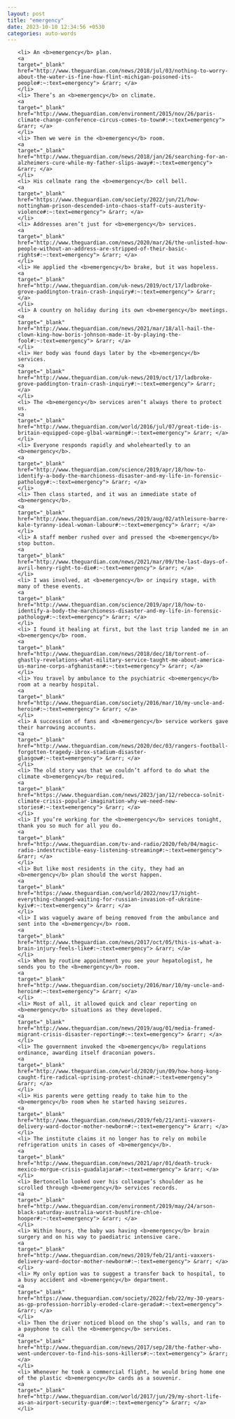 ```yaml
---
layout: post
title: "emergency"
date: 2023-10-10 12:34:56 +0530
categories: auto-words
---
```

<ol>

    <li> An <b>emergency</b> plan.
    <a 
    target="_blank" 
    href="http://www.theguardian.com/news/2018/jul/03/nothing-to-worry-about-the-water-is-fine-how-flint-michigan-poisoned-its-people#:~:text=emergency"> &rarr; </a>
    </li>
    <li> There’s an <b>emergency</b> on climate.
    <a 
    target="_blank" 
    href="http://www.theguardian.com/environment/2015/nov/26/paris-climate-change-conference-circus-comes-to-town#:~:text=emergency"> &rarr; </a>
    </li>
    <li> Then we were in the <b>emergency</b> room.
    <a 
    target="_blank" 
    href="http://www.theguardian.com/news/2018/jan/26/searching-for-an-alzheimers-cure-while-my-father-slips-away#:~:text=emergency"> &rarr; </a>
    </li>
    <li> His cellmate rang the <b>emergency</b> cell bell.
    <a 
    target="_blank" 
    href="https://www.theguardian.com/society/2022/jun/21/how-nottingham-prison-descended-into-chaos-staff-cuts-austerity-violence#:~:text=emergency"> &rarr; </a>
    </li>
    <li> Addresses aren’t just for <b>emergency</b> services.
    <a 
    target="_blank" 
    href="http://www.theguardian.com/news/2020/mar/26/the-unlisted-how-people-without-an-address-are-stripped-of-their-basic-rights#:~:text=emergency"> &rarr; </a>
    </li>
    <li> He applied the <b>emergency</b> brake, but it was hopeless.
    <a 
    target="_blank" 
    href="http://www.theguardian.com/uk-news/2019/oct/17/ladbroke-grove-paddington-train-crash-inquiry#:~:text=emergency"> &rarr; </a>
    </li>
    <li> A country on holiday during its own <b>emergency</b> meetings.
    <a 
    target="_blank" 
    href="http://www.theguardian.com/news/2021/mar/18/all-hail-the-clown-king-how-boris-johnson-made-it-by-playing-the-fool#:~:text=emergency"> &rarr; </a>
    </li>
    <li> Her body was found days later by the <b>emergency</b> services.
    <a 
    target="_blank" 
    href="http://www.theguardian.com/uk-news/2019/oct/17/ladbroke-grove-paddington-train-crash-inquiry#:~:text=emergency"> &rarr; </a>
    </li>
    <li> The <b>emergency</b> services aren’t always there to protect us.
    <a 
    target="_blank" 
    href="http://www.theguardian.com/world/2016/jul/07/great-tide-is-britain-equipped-cope-glbal-warming#:~:text=emergency"> &rarr; </a>
    </li>
    <li> Everyone responds rapidly and wholeheartedly to an <b>emergency</b>.
    <a 
    target="_blank" 
    href="http://www.theguardian.com/science/2019/apr/18/how-to-identify-a-body-the-marchioness-disaster-and-my-life-in-forensic-pathology#:~:text=emergency"> &rarr; </a>
    </li>
    <li> Then class started, and it was an immediate state of <b>emergency</b>.
    <a 
    target="_blank" 
    href="http://www.theguardian.com/news/2019/aug/02/athleisure-barre-kale-tyranny-ideal-woman-labour#:~:text=emergency"> &rarr; </a>
    </li>
    <li> A staff member rushed over and pressed the <b>emergency</b> stop button.
    <a 
    target="_blank" 
    href="http://www.theguardian.com/news/2021/mar/09/the-last-days-of-avril-henry-right-to-die#:~:text=emergency"> &rarr; </a>
    </li>
    <li> I was involved, at <b>emergency</b> or inquiry stage, with many of these events.
    <a 
    target="_blank" 
    href="http://www.theguardian.com/science/2019/apr/18/how-to-identify-a-body-the-marchioness-disaster-and-my-life-in-forensic-pathology#:~:text=emergency"> &rarr; </a>
    </li>
    <li> I found it healing at first, but the last trip landed me in an <b>emergency</b> room.
    <a 
    target="_blank" 
    href="http://www.theguardian.com/news/2018/dec/18/torrent-of-ghastly-revelations-what-military-service-taught-me-about-america-us-marine-corps-afghanistan#:~:text=emergency"> &rarr; </a>
    </li>
    <li> You travel by ambulance to the psychiatric <b>emergency</b> room at a nearby hospital.
    <a 
    target="_blank" 
    href="http://www.theguardian.com/society/2016/mar/10/my-uncle-and-heroin#:~:text=emergency"> &rarr; </a>
    </li>
    <li> A succession of fans and <b>emergency</b> service workers gave their harrowing accounts.
    <a 
    target="_blank" 
    href="http://www.theguardian.com/news/2020/dec/03/rangers-football-forgotten-tragedy-ibrox-stadium-disaster-glasgow#:~:text=emergency"> &rarr; </a>
    </li>
    <li> The old story was that we couldn’t afford to do what the climate <b>emergency</b> required.
    <a 
    target="_blank" 
    href="https://www.theguardian.com/news/2023/jan/12/rebecca-solnit-climate-crisis-popular-imagination-why-we-need-new-stories#:~:text=emergency"> &rarr; </a>
    </li>
    <li> If you’re working for the <b>emergency</b> services tonight, thank you so much for all you do.
    <a 
    target="_blank" 
    href="http://www.theguardian.com/tv-and-radio/2020/feb/04/magic-radio-indestructible-easy-listening-streaming#:~:text=emergency"> &rarr; </a>
    </li>
    <li> But like most residents in the city, they had an <b>emergency</b> plan should the worst happen.
    <a 
    target="_blank" 
    href="https://www.theguardian.com/world/2022/nov/17/night-everything-changed-waiting-for-russian-invasion-of-ukraine-kyiv#:~:text=emergency"> &rarr; </a>
    </li>
    <li> I was vaguely aware of being removed from the ambulance and sent into the <b>emergency</b> room.
    <a 
    target="_blank" 
    href="http://www.theguardian.com/news/2017/oct/05/this-is-what-a-brain-injury-feels-like#:~:text=emergency"> &rarr; </a>
    </li>
    <li> When by routine appointment you see your hepatologist, he sends you to the <b>emergency</b> room.
    <a 
    target="_blank" 
    href="http://www.theguardian.com/society/2016/mar/10/my-uncle-and-heroin#:~:text=emergency"> &rarr; </a>
    </li>
    <li> Most of all, it allowed quick and clear reporting on <b>emergency</b> situations as they developed.
    <a 
    target="_blank" 
    href="http://www.theguardian.com/news/2019/aug/01/media-framed-migrant-crisis-disaster-reporting#:~:text=emergency"> &rarr; </a>
    </li>
    <li> The government invoked the <b>emergency</b> regulations ordinance, awarding itself draconian powers.
    <a 
    target="_blank" 
    href="http://www.theguardian.com/world/2020/jun/09/how-hong-kong-caught-fire-radical-uprising-protest-china#:~:text=emergency"> &rarr; </a>
    </li>
    <li> His parents were getting ready to take him to the <b>emergency</b> room when he started having seizures.
    <a 
    target="_blank" 
    href="http://www.theguardian.com/news/2019/feb/21/anti-vaxxers-delivery-ward-doctor-mother-newborn#:~:text=emergency"> &rarr; </a>
    </li>
    <li> The institute claims it no longer has to rely on mobile refrigeration units in cases of <b>emergency</b>.
    <a 
    target="_blank" 
    href="http://www.theguardian.com/news/2021/apr/01/death-truck-mexico-morgue-crisis-guadalajara#:~:text=emergency"> &rarr; </a>
    </li>
    <li> Bertoncello looked over his colleague’s shoulder as he scrolled through <b>emergency</b> services records.
    <a 
    target="_blank" 
    href="http://www.theguardian.com/environment/2019/may/24/arson-black-saturday-australia-worst-bushfire-chloe-hooper#:~:text=emergency"> &rarr; </a>
    </li>
    <li> Within hours, the baby was having <b>emergency</b> brain surgery and on his way to paediatric intensive care.
    <a 
    target="_blank" 
    href="http://www.theguardian.com/news/2019/feb/21/anti-vaxxers-delivery-ward-doctor-mother-newborn#:~:text=emergency"> &rarr; </a>
    </li>
    <li> My only option was to suggest a transfer back to hospital, to a busy accident and <b>emergency</b> department.
    <a 
    target="_blank" 
    href="https://www.theguardian.com/society/2022/feb/22/my-30-years-as-gp-profession-horribly-eroded-clare-gerada#:~:text=emergency"> &rarr; </a>
    </li>
    <li> Then the driver noticed blood on the shop’s walls, and ran to a payphone to call the <b>emergency</b> services.
    <a 
    target="_blank" 
    href="http://www.theguardian.com/news/2017/sep/28/the-father-who-went-undercover-to-find-his-sons-killers#:~:text=emergency"> &rarr; </a>
    </li>
    <li> Whenever he took a commercial flight, he would bring home one of the plastic <b>emergency</b> cards as a souvenir.
    <a 
    target="_blank" 
    href="http://www.theguardian.com/world/2017/jun/29/my-short-life-as-an-airport-security-guard#:~:text=emergency"> &rarr; </a>
    </li>